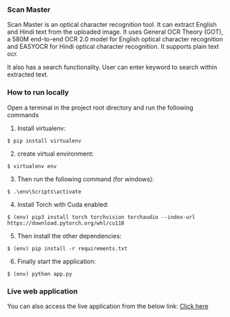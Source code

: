 ### Scan Master

Scan Master is an optical character recognition tool. It can extract English and Hindi text from the uploaded image. It uses General OCR Theory (GOT), a 580M end-to-end OCR 2.0 model for English optical character recognition and EASYOCR for Hindi optical character recognition. It supports plain text ocr.

It also has a search functionality. User can enter keyword to search within extracted text.

### How to run locally

Open a terminal in the project root directory and run the following commands

1. Install virtualenv:
```
$ pip install virtualenv
```

2. create virtual environment:
```
$ virtualenv env
```

3. Then run the following command (for windows):
```
$ .\env\Scripts\activate
```

4. Install Torch with Cuda enabled:
```
$ (env) pip3 install torch torchvision torchaudio --index-url https://download.pytorch.org/whl/cu118
```

5. Then install the other dependencies:
```
$ (env) pip install -r requirements.txt
```

6. Finally start the application:
```
$ (env) python app.py
```

### Live web application
You can also access the live application from the below link:
[Click here]()
